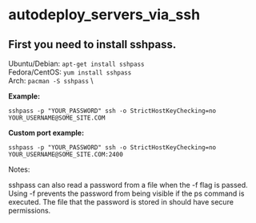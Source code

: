 # autodeploy_servers_via_ssh


## First you need to install sshpass.

Ubuntu/Debian: ``apt-get install sshpass`` \
Fedora/CentOS: ``yum install sshpass`` \
Arch: ``pacman -S sshpass`` \

**Example:**

```
sshpass -p "YOUR_PASSWORD" ssh -o StrictHostKeyChecking=no YOUR_USERNAME@SOME_SITE.COM
```

**Custom port example:**

```
sshpass -p "YOUR_PASSWORD" ssh -o StrictHostKeyChecking=no YOUR_USERNAME@SOME_SITE.COM:2400
```

Notes:

sshpass can also read a password from a file when the -f flag is passed.
Using -f prevents the password from being visible if the ps command is executed.
The file that the password is stored in should have secure permissions.
